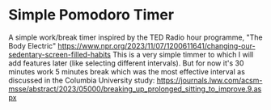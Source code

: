 # Simple Pomodoro Timer
A simple work/break timer inspired by the TED Radio hour programme, "The 
Body Electric" 
https://www.npr.org/2023/11/07/1200611641/changing-our-sedentary-screen-filled-habits
This is a very simple timmer to which I will add features later (like selecting different intervals). But for now it's 30 minutes work 5 minutes break which was the most effective interval as discussed in the Columbia University study: https://journals.lww.com/acsm-msse/abstract/2023/05000/breaking_up_prolonged_sitting_to_improve.9.aspx
